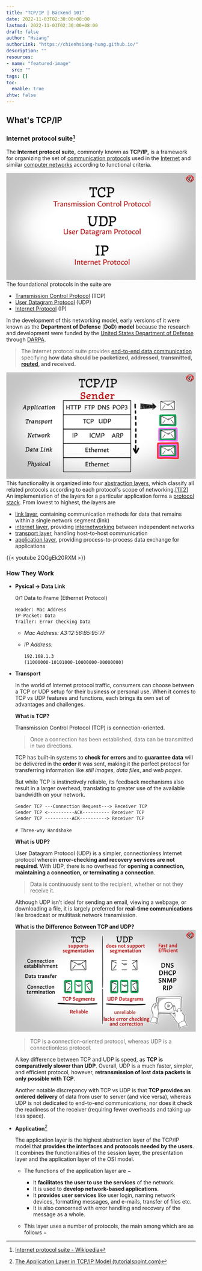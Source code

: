 ```yaml
---
title: "TCP/IP | Backend 101"
date: 2022-11-03T02:30:00+08:00
lastmod: 2022-11-03T02:30:00+08:00
draft: false
author: "Hsiang"
authorLink: "https://chienhsiang-hung.github.io/"
description: ""
resources:
- name: "featured-image"
  src: ""
tags: []
toc:
  enable: true
zhtw: false
---
```

## What's TCP/IP
### Internet protocol suite[^Internet_protocol_suite]
The  **Internet protocol suite,**  commonly known as  **TCP/IP,**  is a framework for organizing the set of  [communication protocols](https://en.wikipedia.org/wiki/Communication_protocol "Communication protocol")  used in the  [Internet](https://en.wikipedia.org/wiki/Internet "Internet")  and similar  [computer networks](https://en.wikipedia.org/wiki/Computer_network "Computer network")  according to functional criteria. 

![foundational-protocols](foundational-protocols.png "foundational-protocols")
The foundational protocols in the suite are
- [Transmission Control Protocol](https://en.wikipedia.org/wiki/Transmission_Control_Protocol "Transmission Control Protocol")  (TCP)
- [User Datagram Protocol](https://en.wikipedia.org/wiki/User_Datagram_Protocol "User Datagram Protocol")  (UDP)
- [Internet Protocol](https://en.wikipedia.org/wiki/Internet_Protocol "Internet Protocol")  (IP)

In the development of this networking model, early versions of it were known as the  **Department of Defense**  (**DoD**)  **model**  because the research and development were funded by the  [United States Department of Defense](https://en.wikipedia.org/wiki/United_States_Department_of_Defense "United States Department of Defense")  through  [DARPA](https://en.wikipedia.org/wiki/DARPA "DARPA").

> The Internet protocol suite provides  [end-to-end data communication](https://en.wikipedia.org/wiki/End-to-end_principle "End-to-end principle")  specifying **how data should be packetized, addressed, transmitted,  [routed](https://en.wikipedia.org/wiki/Routing "Routing"), and received.**

![tcp-ip-model](tcp-ip-model.png "tcp-ip-model")
This functionality is organized into four [abstraction layers](https://en.wikipedia.org/wiki/Abstraction_layer "Abstraction layer"), which classify all related protocols according to each protocol's scope of networking.[[1]](https://en.wikipedia.org/wiki/Internet_protocol_suite#cite_note-rfc1122-1)[[2]](https://en.wikipedia.org/wiki/Internet_protocol_suite#cite_note-R9Fra-2)  An implementation of the layers for a particular application forms a  [protocol stack](https://en.wikipedia.org/wiki/Protocol_stack "Protocol stack"). From lowest to highest, the layers are
- [link layer](https://en.wikipedia.org/wiki/Link_layer "Link layer"), containing communication methods for data that remains within a single network segment (link)
- [internet layer](https://en.wikipedia.org/wiki/Internet_layer "Internet layer"), providing  [internetworking](https://en.wikipedia.org/wiki/Internetworking "Internetworking")  between independent networks
- [transport layer](https://en.wikipedia.org/wiki/Transport_layer "Transport layer"), handling host-to-host communication
- [application layer](https://en.wikipedia.org/wiki/Application_layer "Application layer"), providing process-to-process data exchange for applications

{{< youtube 2QGgEk20RXM >}}
### How They Work
- **Pysical -> Data Link**

  0/1 Data to Frame (Ethernet Protocol)

      Header: Mac Address
      IP-Packet: Data
      Trailer: Error Checking Data
  
  - *Mac Address: A3:12:56:B5:95:7F*

  - *IP Address:*

    ```
    192.168.1.3
    (11000000-10101000-10000000-00000000)
    ```
- **Transport**

  In the world of Internet protocol traffic, consumers can choose between a TCP or UDP setup for their business or personal use. When it comes to TCP vs UDP features and functions, each brings its own set of advantages and challenges.

  **What is TCP?**

  Transmission Control Protocol (TCP) is connection-oriented.
  > Once a connection has been established, data can be transmitted in two directions.

  TCP has built-in systems to **check for errors** and to **guarantee data** will be delivered in the **order** it was sent, making it the perfect protocol for transferring information like *still images*, *data files*, and *web pages*.

  But while TCP is instinctively reliable, its feedback mechanisms also result in a larger overhead, translating to greater use of the available bandwidth on your network.
  ```
  Sender TCP ---Connection Request---> Receiver TCP
  Sender TCP <----------ACK---------- Receiver TCP
  Sender TCP ----------ACK----------> Receiver TCP

  # Three-way Handshake
  ```
  **What is UDP?**

  User Datagram Protocol (UDP) is a simpler, connectionless Internet protocol wherein **error-checking and recovery services are not required**. With UDP, there is no overhead for **opening a connection, maintaining a connection, or terminating a connection**.
  > Data is continuously sent to the recipient, whether or not they receive it. 

  Although UDP isn’t ideal for sending an email, viewing a webpage, or downloading a file, it is largely preferred for **real-time communications** like broadcast or multitask network transmission.

  **What is the Difference Between TCP and UDP?**
  ![TCP-vs-UDP](TCP-vs-UDP.png "TCP-vs-UDP")
  > TCP is a connection-oriented protocol, whereas UDP is a connectionless protocol.
  
  A key difference between TCP and UDP is speed, as **TCP is comparatively slower than UDP**. Overall, UDP is a much faster, simpler, and efficient protocol, however, **retransmission of lost data packets is only possible with TCP**. 

  Another notable discrepancy with TCP vs UDP is that **TCP provides an ordered delivery** of data from user to server (and vice versa), whereas UDP is not dedicated to end-to-end communications, nor does it check the readiness of the receiver (requiring fewer overheads and taking up less space).
- **Application**[^The-Application-Layer-in-TCP/IP-Model]

  The application layer is the highest abstraction layer of the TCP/IP model that **provides the interfaces and protocols needed by the users**. It combines the functionalities of the session layer, the presentation layer and the application layer of the OSI model.

  - The functions of the application layer are −
    - It **facilitates the user to use the services** of the network.
    - It is used to **develop network-based applications**.
    - It **provides user services** like user login, naming network devices, formatting messages, and e-mails, transfer of files etc.
    - It is also concerned with error handling and recovery of the message as a whole.

  - This layer uses a number of protocols, the main among which are as follows −


  
  
  


[^Internet_protocol_suite]: [Internet protocol suite - Wikipedia](https://en.wikipedia.org/wiki/Internet_protocol_suite)
[^The-Application-Layer-in-TCP/IP-Model]: [The Application Layer in TCP/IP Model (tutorialspoint.com)](https://www.tutorialspoint.com/The-Application-Layer-in-TCP-IP-Model#:~:text=The%20application%20layer%20is%20the,layer%20of%20the%20OSI%20model.&text=It%20facilitates%20the%20user%20to%20use%20the%20services%20of%20the%20network.)